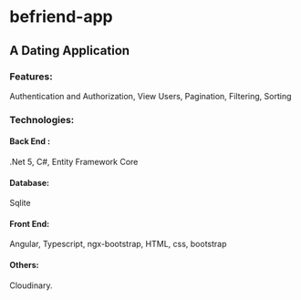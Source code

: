 # befriend-app

## A Dating Application

### Features: 
Authentication and Authorization, View Users, Pagination, Filtering, Sorting




### Technologies: 

#### Back End :
.Net 5, C#, Entity Framework Core

#### Database:
Sqlite

#### Front End:
Angular, Typescript, ngx-bootstrap, HTML, css, bootstrap

#### Others:
Cloudinary.

